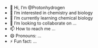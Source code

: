 - 👋 Hi, I’m @Protonhydrogen
- 👀 I’m interested in chemistry and biology
- 🌱 I’m currently learning chemical biology
- 💞️ I’m looking to collaborate on ...
- 📫 How to reach me ...
- 😄 Pronouns: ...
- ⚡ Fun fact: ...

<!---
Protonhydrogen/Protonhydrogen is a ✨ special ✨ repository because its `README.md` (this file) appears on your GitHub profile.
You can click the Preview link to take a look at your changes.
--->
